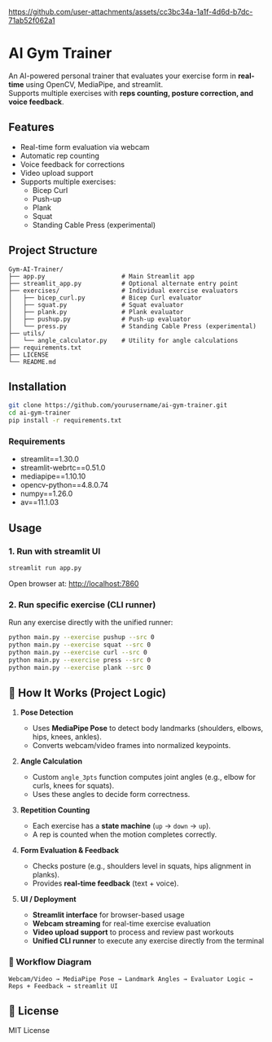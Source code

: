 https://github.com/user-attachments/assets/cc3bc34a-1a1f-4d6d-b7dc-71ab52f062a1
# AI Gym Trainer

An AI-powered personal trainer that evaluates your exercise form in **real-time** using OpenCV, MediaPipe, and streamlit.  
Supports multiple exercises with **reps counting, posture correction, and voice feedback**.

##  Features
- Real-time form evaluation via webcam
- Automatic rep counting
- Voice feedback for corrections
- Video upload support
- Supports multiple exercises:
  - Bicep Curl
  - Push-up
  - Plank
  - Squat
  - Standing Cable Press (experimental)

##  Project Structure
```
Gym-AI-Trainer/
├── app.py                     # Main Streamlit app
├── streamlit_app.py           # Optional alternate entry point
├── exercises/                 # Individual exercise evaluators
│   ├── bicep_curl.py          # Bicep Curl evaluator
│   ├── squat.py               # Squat evaluator
│   ├── plank.py               # Plank evaluator
│   ├── pushup.py              # Push-up evaluator
│   └── press.py               # Standing Cable Press (experimental)
├── utils/
│   └── angle_calculator.py    # Utility for angle calculations
├── requirements.txt
├── LICENSE
└── README.md
```

## Installation
```bash
git clone https://github.com/yourusername/ai-gym-trainer.git
cd ai-gym-trainer
pip install -r requirements.txt
```

### Requirements
- streamlit==1.30.0
- streamlit-webrtc==0.51.0
- mediapipe==1.10.10
- opencv-python==4.8.0.74
- numpy==1.26.0
- av==11.1.03

## Usage

### 1. Run with streamlit UI
```bash
streamlit run app.py
```
Open browser at: [http://localhost:7860](http://localhost:7860)

### 2. Run specific exercise (CLI runner)

Run any exercise directly with the unified runner:

```bash
python main.py --exercise pushup --src 0
python main.py --exercise squat --src 0
python main.py --exercise curl --src 0
python main.py --exercise press --src 0
python main.py --exercise plank --src 0
```

## 🔎 How It Works (Project Logic)

1. **Pose Detection**  
   - Uses **MediaPipe Pose** to detect body landmarks (shoulders, elbows, hips, knees, ankles).  
   - Converts webcam/video frames into normalized keypoints.

2. **Angle Calculation**  
   - Custom `angle_3pts` function computes joint angles (e.g., elbow for curls, knees for squats).  
   - Uses these angles to decide form correctness.

3. **Repetition Counting**  
   - Each exercise has a **state machine** (`up` → `down` → `up`).  
   - A rep is counted when the motion completes correctly.

4. **Form Evaluation & Feedback**  
   - Checks posture (e.g., shoulders level in squats, hips alignment in planks).  
   - Provides **real-time feedback** (text + voice).

5. **UI / Deployment**  
   - **Streamlit interface** for browser-based usage  
   - **Webcam streaming** for real-time exercise evaluation  
   - **Video upload support** to process and review past workouts  
   - **Unified CLI runner** to execute any exercise directly from the terminal  


### 🔗 Workflow Diagram
```
Webcam/Video → MediaPipe Pose → Landmark Angles → Evaluator Logic → Reps + Feedback → streamlit UI
```

## 📜 License
MIT License
